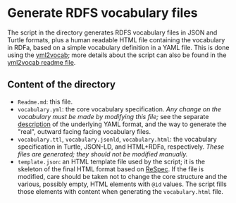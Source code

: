 # Generate RDFS vocabulary files

The script in the directory generates RDFS vocabulary files in JSON and Turtle formats, plus a human readable HTML file containing the vocabulary in RDFa, based on a simple vocabulary definition in a YAML file. This is done using the [yml2vocab](https://github.com/w3c/yml2vocab); more details about the script can also be found in the [yml2vocab readme file](https://github.com/w3c/yml2vocab).


## Content of the directory

- `Readme.md`: this file.
- `vocabulary.yml`: the core vocabulary specification. _Any change on the vocabulary must be made by modifying this file;_ see the separate [description](https://github.com/w3c/yml2vocab) of the underlying YAML format, and the way to generate the "real", outward facing facing vocabulary files.
- `vocabulary.ttl`, `vocabulary.jsonld`, `vocabulary.html`: the vocabulary specification in Turtle, JSON-LD, and HTML+RDFa, respectively. _These files are generated; they should not be modified manually._
- `template.json`: an HTML template file used by the script; it is the skeleton of the final HTML format based on [ReSpec](https://respec.org/docs/). If the file is modified, care should be taken not to change the core structure and the various, possibly empty, HTML elements with `@id` values. The script fills those elements with content when generating the `vocabulary.html` file.

